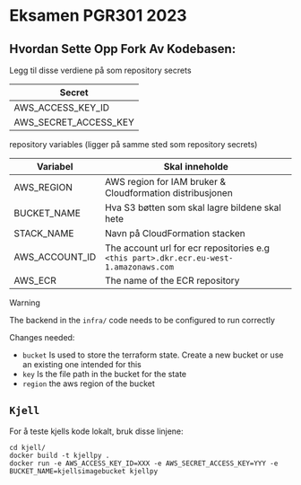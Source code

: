 # Eksamen PGR301 2023

## Hvordan Sette Opp Fork Av Kodebasen:

Legg til disse verdiene på som repository secrets

| Secret                |
| --------------------- |
| AWS_ACCESS_KEY_ID     |
| AWS_SECRET_ACCESS_KEY |

repository variables (ligger på samme sted som repository secrets)

| Variabel        | Skal inneholde                                                                             |
| --------------- | ------------------------------------------------------------------------------------------ |
| AWS_REGION      | AWS region for IAM bruker & Cloudformation ️distribusjonen                                 |
| BUCKET_NAME     | Hva S3 bøtten som skal lagre bildene skal hete                                             |
| STACK_NAME      | Navn på CloudFormation stacken                                                             |
| AWS_ACCOUNT_ID | The account url for ecr repositories e.g `<this part>.dkr.ecr.eu-west-1.amazonaws.com` |
| AWS_ECR         | The name of the ECR repository                                                                                           |

> [!WARNING] 
> The backend in the `infra/` code needs to be configured to run correctly
> 
> Changes needed:
> - `bucket` Is used to store the terraform state. Create a new bucket or use an existing one intended for this
> - `key` Is the file path in the bucket for the state
> - `region` the aws region of the bucket

## `Kjell`

For å teste kjells kode lokalt, bruk disse linjene:

```shell
cd kjell/
docker build -t kjellpy .
docker run -e AWS_ACCESS_KEY_ID=XXX -e AWS_SECRET_ACCESS_KEY=YYY -e BUCKET_NAME=kjellsimagebucket kjellpy
```